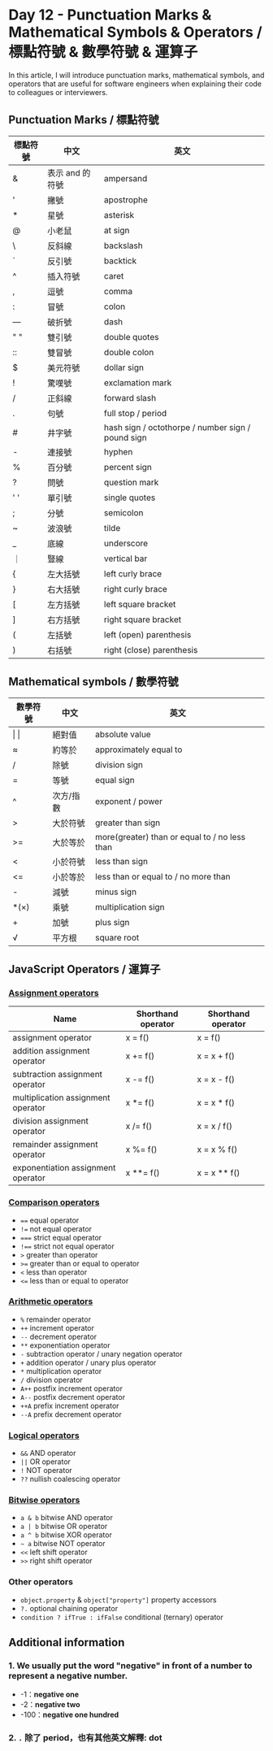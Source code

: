 # Day 12 - Punctuation Marks & Mathematical Symbols & Operators / 標點符號 & 數學符號 & 運算子

In this article, I will introduce punctuation marks, mathematical symbols, and operators that are useful for software engineers when explaining their code to colleagues or interviewers.

## Punctuation Marks / 標點符號

| 標點符號 | 中文 | 英文 |
| --- | --- | --- |
| & | 表示 and 的符號 | ampersand |
| ' | 撇號 | apostrophe |
| \* | 星號 | asterisk |
| @ | 小老鼠| at sign |
| \\ | 反斜線 | backslash |
| \` | 反引號 | backtick |
| ^ | 插入符號 | caret |
| , | 逗號 | comma |
| : | 冒號 | colon |
| — | 破折號 | dash |
| " " | 雙引號 | double quotes |
| :: | 雙冒號 | double colon |
| \$ | 美元符號 | dollar sign |
| ! | 驚嘆號| exclamation mark |
| / | 正斜線| forward slash |
| . | 句號 | full stop / period |
| # | 井字號 | hash sign / octothorpe / number sign / pound sign |
| - | 連接號 | hyphen |
| % | 百分號| percent sign |
| ? | 問號 | question mark |
| ' ' | 單引號| single quotes |
| ;  | 分號 | semicolon |
| \~ | 波浪號| tilde |
| \_ | 底線 | underscore |
| ｜ | 豎線 | vertical bar |
| { | 左大括號 | left curly brace |
| } | 右大括號 | right curly brace|
| \[ | 左方括號 | left square bracket |
| ] | 右方括號 | right square bracket |
| ( | 左括號 | left (open) parenthesis |
| ) | 右括號 | right (close) parenthesis |

## Mathematical symbols / 數學符號

| 數學符號 | 中文 |英文 |
| -------- | -------- | -------- |
| \| \| | 絕對值 | absolute value |
| ≈ | 約等於 | approximately equal to | 
| / | 除號 | division sign |
| = | 等號 | equal sign |
| ^ | 次方/指數 | exponent / power |
| > | 大於符號 | greater than sign |
| >= | 大於等於 | more(greater) than or equal to / no less than |
| < | 小於符號 | less than sign |
| <= | 小於等於 | less than or equal to / no more than |
| - | 減號 | minus sign |
| *(×) | 乘號 | multiplication sign |
| + | 加號 | plus sign |
| √ | 平方根 | square root |

## JavaScript Operators / 運算子

### [Assignment operators](https://developer.mozilla.org/en-US/docs/Web/JavaScript/Guide/Expressions_and_operators#assignment_operators)

| Name | Shorthand operator | Shorthand operator |
| -------- | -------- | -------- |
| assignment operator | x = f() | x = f() |
| addition assignment operator | x += f() | x = x + f() |
| subtraction assignment operator | x -= f() | x = x - f() |
| multiplication assignment operator | x *= f() | x = x * f() |
| division assignment operator | x /= f() | x = x / f() |
| remainder assignment operator | x %= f() | x = x % f() |
| exponentiation assignment operator | x **= f() | x = x ** f() |

### [Comparison operators](https://developer.mozilla.org/en-US/docs/Web/JavaScript/Guide/Expressions_and_operators#comparison_operators)

* `==` equal operator
* `!=` not equal operator
* `===` strict equal operator
* `!==` strict not equal operator
* `>` greater than operator
* `>=` greater than or equal to operator
* `<` less than operator
* `<=` less than or equal to operator

### [Arithmetic operators](https://developer.mozilla.org/en-US/docs/Web/JavaScript/Guide/Expressions_and_operators#arithmetic_operators)

* `%` remainder operator
* `++` increment operator
* `--` decrement operator
* `**` exponentiation operator
* `-` subtraction operator / unary negation operator
* `+` addition operator / unary plus operator
* `*` multiplication operator
* `/` division operator
* `A++` postfix increment operator
* `A--` postfix decrement operator
* `++A` prefix increment operator
* `--A` prefix decrement operator

### [Logical operators](https://developer.mozilla.org/en-US/docs/Web/JavaScript/Guide/Expressions_and_operators#logical_operators)

* `&&` AND operator
* `||` OR operator
* `!` NOT operator
* `??` nullish coalescing operator

### [Bitwise operators](https://developer.mozilla.org/en-US/docs/Web/JavaScript/Guide/Expressions_and_operators#bitwise_operators)

* `a & b` bitwise AND operator
* `a | b` bitwise OR operator
* `a ^ b` bitwise XOR operator
* `~ a` bitwise NOT operator
* `<<` left shift operator
* `>>` right shift operator

### Other operators

* `object.property` & `object["property"]` property accessors
* `?.` optional chaining operator
* `condition ? ifTrue : ifFalse` conditional (ternary) operator

## Additional information

### 1. We usually put the word "negative" in front of a number to represent a negative number.

* -1：**negative one**
* -2：**negative two**
* -100：**negative one hundred**

### 2. `.`	除了 period，也有其他英文解釋: dot
